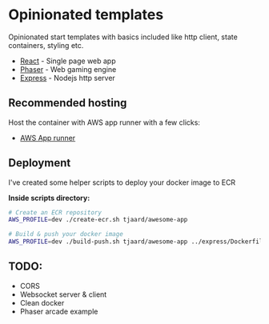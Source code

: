 # Opinionated templates

Opinionated start templates with basics included like http client, state containers, styling etc.

- [React](./react) - Single page web app
- [Phaser](./phaser) - Web gaming engine
- [Express](./express) - Nodejs http server

## Recommended hosting

Host the container with AWS app runner with a few clicks:

- [AWS App runner](https://docs.aws.amazon.com/apprunner/latest/dg/service-source-image.html)

## Deployment

I've created some helper scripts to deploy your docker image to ECR

**Inside scripts directory:**
```sh
# Create an ECR repository
AWS_PROFILE=dev ./create-ecr.sh tjaard/awesome-app

# Build & push your docker image
AWS_PROFILE=dev ./build-push.sh tjaard/awesome-app ../express/Dockerfile
```

## TODO:
- CORS
- Websocket server & client
- Clean docker
- Phaser arcade example